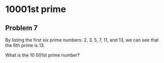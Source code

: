 # 10001st prime  
## Problem 7  
  
By listing the first six prime numbers: 2, 3, 5, 7, 11, and 13, we can see that the 6th prime is 13.  
  
What is the 10 001st prime number?  